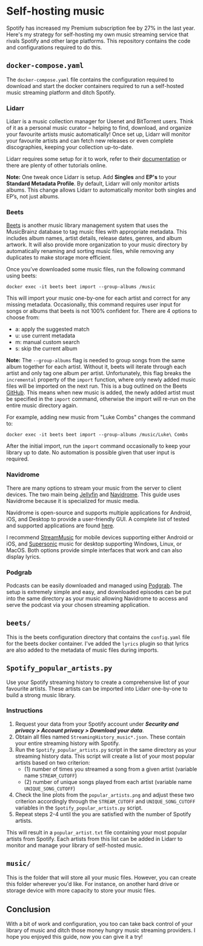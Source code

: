 # Self-hosting music
Spotify has increased my Premium subscription fee by 27% in the last year. Here's my strategy for self-hosting my own
music streaming service that rivals Spotify and other large platforms. This repository contains the code and configurations
required to do this.

## `docker-compose.yaml`
The `docker-compose.yaml` file contains the configuration required to download and start the docker containers
required to run a self-hosted music streaming platform and ditch Spotify.

### Lidarr
Lidarr is a music collection manager for Usenet and BitTorrent users. Think of it as a personal music curator – helping
to find, download, and organize your favourite artists music automatically! Once set up, Lidarr will monitor your favourite
artists and can fetch new releases or even complete discographies, keeping your collection up-to-date.

Lidarr requires some setup for it to work, refer to their [documentation](https://wiki.servarr.com/lidarr) or there
are plenty of other tutorials online.

**Note:** One tweak once Lidarr is setup. Add **Singles** and **EP's** to your **Standard Metadata Profile**.
By default, Lidarr will only monitor artists albums. This change allows Lidarr to automatically monitor both singles and
EP’s, not just albums.

### Beets
[Beets](https://beets.readthedocs.io/en/stable/index.html#) is another music library management system that uses the
MusicBrainz database to tag music files with appropriate metadata. This includes album names, artist details, release
dates, genres, and album artwork. It will also provide more organization to your music directory by automatically renaming
and sorting music files, while removing any duplicates to make storage more efficient.

Once you’ve downloaded some music files, run the following command using beets:

`docker exec -it beets beet import --group-albums /music`

This will import your music one-by-one for each artist and correct for any missing metadata. Occasionally, this command
requires user input for songs or albums that beets is not 100% confident for. There are 4 options to choose from:

* a: apply the suggested match
* u: use current metadata
* m: manual custom search
* s: skip the current album

**Note:** The `--group-albums` flag is needed to group songs from the same album together for each artist. Without it,
beets will iterate through each artist and only tag one album per artist. Unfortunately, this flag breaks the `incremental`
property of the `import` function, where only newly added music files will be imported on the next run. This is a bug outlined
on the Beets [GitHub](https://github.com/beetbox/beets/issues/1476). This means when new music is added, the newly added
artist must be specified in the `import` command, otherwise the import will re-run on the entire music directory again.

For example, adding new music from "Luke Combs" changes the command to:

`docker exec -it beets beet import --group-albums /music/Luke\ Combs`

After the initial import, run the `import` command occasionally to keep your library up to date. No automation is possible
given that user input is required.

### Navidrome
There are many options to stream your music from the server to client devices. The two main being
[Jellyfin](https://jellyfin.org/docs/) and [Navidrome](https://www.navidrome.org/docs/overview/). This guide uses Navidrome
because it is specialized for music media.

Navidrome is open-source and supports multiple applications for Android, iOS, and Desktop to provide a user-friendly GUI.
A complete list of tested and supported applications are found [here](https://www.navidrome.org/docs/overview/#apps).

I recommend [StreamMusic](https://music.aqzscn.cn/docs/versions/latest/) for mobile devices supporting either Android or iOS,
and [Supersonic](https://github.com/dweymouth/supersonic) music for desktop supporting Windows, Linux, or MacOS. Both options
provide simple interfaces that work and can also display lyrics.

### Podgrab
Podcasts can be easily downloaded and managed using [Podgrab](https://github.com/akhilrex/podgrab). The setup is extremely
simple and easy, and downloaded episodes can be put into the same directory as your music allowing Navidrome to access and
serve the podcast via your chosen streaming application.

## `beets/`
This is the beets configuration directory that contains the `config.yaml` file for the beets docker container. I've added
the `lyrics` plugin so that lyrics are also added to the metadata of music files during imports.

## `Spotify_popular_artists.py`
Use your Spotify streaming history to create a comprehensive list of your favourite artists. These artists can be imported
into Lidarr one-by-one to build a strong music library.

### Instructions
1. Request your data from your Spotify account under ***Security and privacy > Account privacy > Download your data***.
2. Obtain all files named `StreamingHistory_music*.json`. These contain your entire streaming history with Spotify.
3. Run the `Spotify_popular_artists.py` script in the same directory as your streaming history data.
This script will create a list of your most popular artists based on two criterion:
	* (1) number of times you streamed a song from a given artist (variable name `STREAM_CUTOFF`)
	* (2) number of unique songs played from each artist (variable name `UNIQUE_SONG_CUTOFF`)
4. Check the line plots from the `popular_artists.png` and adjust these two criterion accordingly through
the `STREAM_CUTOFF` and `UNIQUE_SONG_CUTOFF` variables in the `Spotify_popular_artists.py` script.
5. Repeat steps 2-4 until the you are satisfied with the number of Spotify artists.

This will result in a `popular_artist.txt` file containing your most popular artists from Spotify.
Each artists from this list can be added in Lidarr to monitor and manage your library of self-hosted music.

## `music/`
This is the folder that will store all your music files. However, you can create this folder wherever you'd like. For instance,
on another hard drive or storage device with more capacity to store your music files.

## Conclusion
With a bit of work and configuration, you too can take back control of your library of music and ditch those money hungry music
streaming providers. I hope you enjoyed this guide, now you can give it a try!
